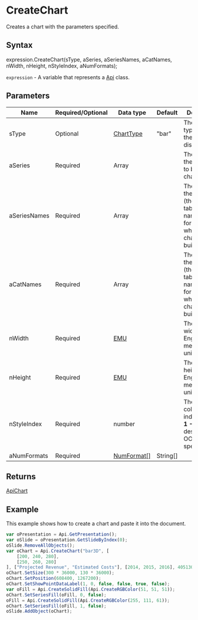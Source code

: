 # CreateChart

Creates a chart with the parameters specified.

## Syntax

expression.CreateChart(sType, aSeries, aSeriesNames, aCatNames, nWidth, nHeight, nStyleIndex, aNumFormats);

`expression` - A variable that represents a [Api](../Api.md) class.

## Parameters

| **Name** | **Required/Optional** | **Data type** | **Default** | **Description** |
| ------------- | ------------- | ------------- | ------------- | ------------- |
| sType | Optional | [ChartType](../../Enumeration/ChartType.md) | "bar" | The chart type used for the chart display. |
| aSeries | Required | Array |  | The array of the data used to build the chart from. |
| aSeriesNames | Required | Array |  | The array of the names (the source table column names) used for the data which the chart will be build from. |
| aCatNames | Required | Array |  | The array of the names (the source table row names) used for the data which the chart will be build from. |
| nWidth | Required | [EMU](../../Enumeration/EMU.md) |  | The chart width in English measure units. |
| nHeight | Required | [EMU](../../Enumeration/EMU.md) |  | The chart height in English measure units. |
| nStyleIndex | Required | number |  | The chart color style index (can be **1 - 48**, as described in OOXML specification). |
| aNumFormats | Required | [NumFormat[]](../../Enumeration/NumFormat.md) | String[] |  | Numeric formats which will be applied to the series (can be custom formats). The default numeric format is "General". |

## Returns

[ApiChart](../../ApiChart/ApiChart.md)

## Example

This example shows how to create a chart and paste it into the document.

```javascript
var oPresentation = Api.GetPresentation();
var oSlide = oPresentation.GetSlideByIndex(0);
oSlide.RemoveAllObjects();
var oChart = Api.CreateChart("bar3D", [
	[200, 240, 280],
	[250, 260, 280]
], ["Projected Revenue", "Estimated Costs"], [2014, 2015, 2016], 4051300, 2347595, 24, ["0", "0.00"]);
oChart.SetSize(300 * 36000, 130 * 36000);
oChart.SetPosition(608400, 1267200);
oChart.SetShowPointDataLabel(1, 0, false, false, true, false);
var oFill = Api.CreateSolidFill(Api.CreateRGBColor(51, 51, 51));
oChart.SetSeriesFill(oFill, 0, false);
oFill = Api.CreateSolidFill(Api.CreateRGBColor(255, 111, 61));
oChart.SetSeriesFill(oFill, 1, false);
oSlide.AddObject(oChart);
```

